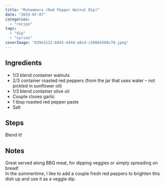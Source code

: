 ```yaml
---
title: "Muhammara (Red Pepper Walnut Dip)"
date: "2019-07-07"
categories: 
  - "recipe"
tags: 
  - "dip"
  - "syrian"
coverImage: "839e3122-6043-4444-a8c4-c20664380c70.jpeg"
---
```


## Ingredients

- 1/3 blend container walnuts
- 2/3 container roasted red peppers (from the jar that uses water – not pickled in sunflower oil)
- 1/3 blend container olive oil
- Couple cloves garlic
- 1 tbsp roasted red pepper paste
- Salt

## Steps

Blend it!

## Notes

Great served along BBQ meat, for dipping veggies or simply spreading on bread!  
In the summertime, I like to add a couple fresh red peppers to brighten this dish up and use it as a veggie dip.
